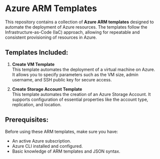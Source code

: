 # Azure ARM Templates

This repository contains a collection of **Azure ARM templates** designed to automate the deployment of Azure resources. The templates follow the Infrastructure-as-Code (IaC) approach, allowing for repeatable and consistent provisioning of resources in Azure.

## Templates Included:

1. **Create VM Template**  
   This template automates the deployment of a virtual machine on Azure. It allows you to specify parameters such as the VM size, admin username, and SSH public key for secure access.

2. **Create Storage Account Template**  
   This template automates the creation of an Azure Storage Account. It supports configuration of essential properties like the account type, replication, and location.

## Prerequisites:
Before using these ARM templates, make sure you have:
- An active Azure subscription.
- Azure CLI installed and configured.
- Basic knowledge of ARM templates and JSON syntax.

